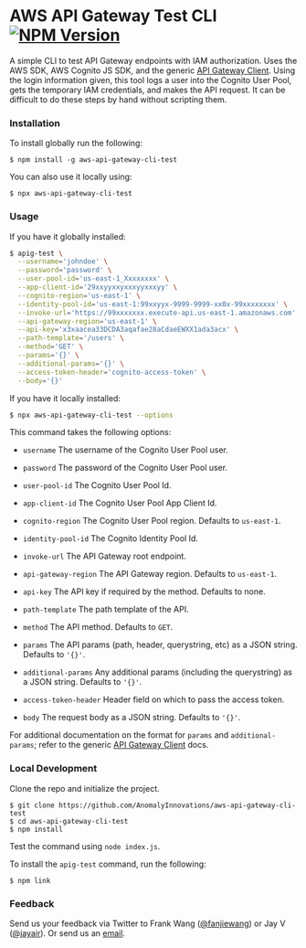 # AWS API Gateway Test CLI <a href="https://www.npmjs.com/package/aws-api-gateway-cli-test"><img alt="NPM Version" src="https://img.shields.io/npm/v/aws-api-gateway-cli-test.svg?style=flat-square" /></a>

A simple CLI to test API Gateway endpoints with IAM authorization. Uses the AWS SDK, AWS Cognito JS SDK, and the generic [API Gateway Client][apiGClient]. Using the login information given, this tool logs a user into the Cognito User Pool, gets the temporary IAM credentials, and makes the API request. It can be difficult to do these steps by hand without scripting them.

### Installation

To install globally run the following:

```
$ npm install -g aws-api-gateway-cli-test
```

You can also use it locally using:

```
$ npx aws-api-gateway-cli-test
```

### Usage

If you have it globally installed:

``` bash
$ apig-test \
  --username='johndoe' \
  --password='password' \
  --user-pool-id='us-east-1_Xxxxxxxx' \
  --app-client-id='29xxyyxxyxxxyyxxxyy' \
  --cognito-region='us-east-1' \
  --identity-pool-id='us-east-1:99xxyyx-9999-9999-xx0x-99xxxxxxxx' \
  --invoke-url='https://99xxxxxxx.execute-api.us-east-1.amazonaws.com' \
  --api-gateway-region='us-east-1' \
  --api-key='x3xaacea33DCDA3aqafae28aCdaeEWXX1ada3acx' \
  --path-template='/users' \
  --method='GET' \
  --params='{}' \
  --additional-params='{}' \
  --access-token-header='cognito-access-token' \
  --body='{}'
```

If you have it locally installed:

``` bash
$ npx aws-api-gateway-cli-test --options
```

This command takes the following options:

- `username`
  The username of the Cognito User Pool user.

- `password`
  The password of the Cognito User Pool user.

- `user-pool-id`
  The Cognito User Pool Id.

- `app-client-id`
  The Cognito User Pool App Client Id.

- `cognito-region`
  The Cognito User Pool region. Defaults to `us-east-1`.

- `identity-pool-id`
  The Cognito Identity Pool Id.

- `invoke-url`
  The API Gateway root endpoint.

- `api-gateway-region`
  The API Gateway region. Defaults to `us-east-1`.
  
- `api-key`
  The API key if required by the method. Defaults to none.

- `path-template`
  The path template of the API.

- `method`
  The API method. Defaults to `GET`.

- `params`
  The API params (path, header, querystring, etc) as a JSON string. Defaults to `'{}'`.

- `additional-params`
  Any additional params (including the querystring) as a JSON string. Defaults to `'{}'`.

- `access-token-header`
  Header field on which to pass the access token.

- `body`
  The request body as a JSON string. Defaults to `'{}'`.

For additional documentation on the format for `params` and `additional-params`; refer to the generic [API Gateway Client][apiGClient] docs.

### Local Development

Clone the repo and initialize the project.

```
$ git clone https://github.com/AnomalyInnovations/aws-api-gateway-cli-test
$ cd aws-api-gateway-cli-test
$ npm install
```

Test the command using `node index.js`.

To install the `apig-test` command, run the following:

```
$ npm link
```

### Feedback

Send us your feedback via Twitter to Frank Wang ([@fanjiewang][fTwitter]) or Jay V ([@jayair][jTwitter]). Or send us an [email][email].


[apiGClient]: https://github.com/kndt84/aws-api-gateway-client
[fTwitter]: https://twitter.com/fanjiewang
[jTwitter]: https://twitter.com/jayair
[email]: mailto:contact@anoma.ly
